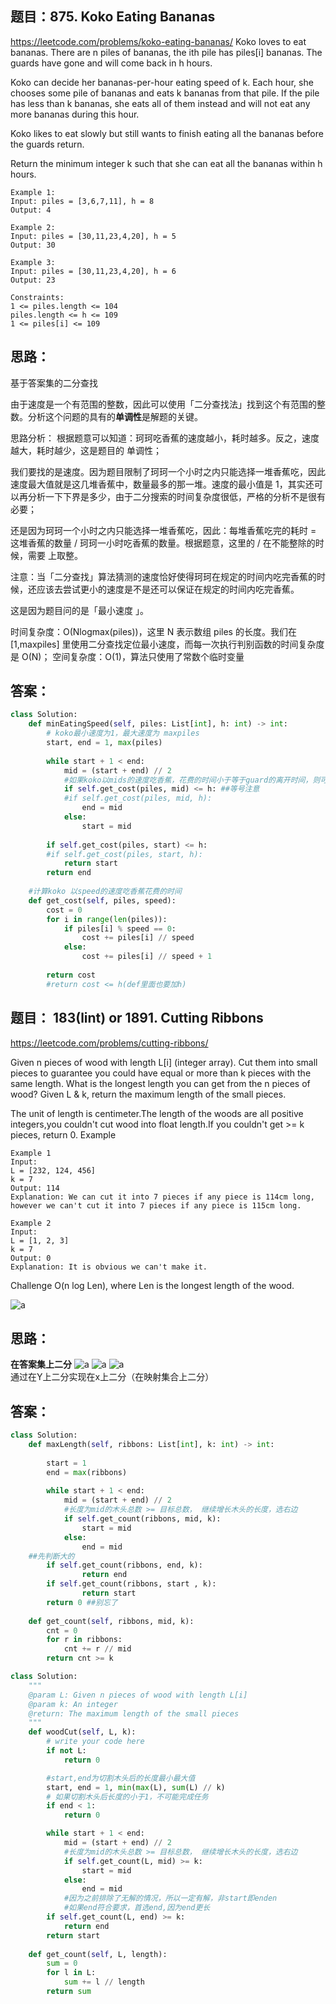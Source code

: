 ## 题目：875. Koko Eating Bananas

https://leetcode.com/problems/koko-eating-bananas/
Koko loves to eat bananas. There are n piles of bananas, the ith pile has piles[i] bananas. The guards have gone and will come back in h hours.

Koko can decide her bananas-per-hour eating speed of k. Each hour, she chooses some pile of bananas and eats k bananas from that pile. If the pile has less than k bananas, she eats all of them instead and will not eat any more bananas during this hour.

Koko likes to eat slowly but still wants to finish eating all the bananas before the guards return.

Return the minimum integer k such that she can eat all the bananas within h hours.

```
Example 1:
Input: piles = [3,6,7,11], h = 8
Output: 4
```

```
Example 2:
Input: piles = [30,11,23,4,20], h = 5
Output: 30
```

```
Example 3:
Input: piles = [30,11,23,4,20], h = 6
Output: 23
```

```
Constraints:
1 <= piles.length <= 104
piles.length <= h <= 109
1 <= piles[i] <= 109
```
## 思路：
基于答案集的二分查找

由于速度是一个有范围的整数，因此可以使用「二分查找法」找到这个有范围的整数。分析这个问题的具有的**单调性**是解题的关键。

思路分析：
根据题意可以知道：珂珂吃香蕉的速度越小，耗时越多。反之，速度越大，耗时越少，这是题目的 单调性；

我们要找的是速度。因为题目限制了珂珂一个小时之内只能选择一堆香蕉吃，因此速度最大值就是这几堆香蕉中，数量最多的那一堆。速度的最小值是 1，其实还可以再分析一下下界是多少，由于二分搜索的时间复杂度很低，严格的分析不是很有必要；

还是因为珂珂一个小时之内只能选择一堆香蕉吃，因此：每堆香蕉吃完的耗时 = 这堆香蕉的数量 / 珂珂一小时吃香蕉的数量。根据题意，这里的 / 在不能整除的时候，需要 上取整。

注意：当「二分查找」算法猜测的速度恰好使得珂珂在规定的时间内吃完香蕉的时候，还应该去尝试更小的速度是不是还可以保证在规定的时间内吃完香蕉。

这是因为题目问的是「最小速度 」。

时间复杂度：O(Nlogmax(piles))，这里  N 表示数组 piles 的长度。我们在 [1,maxpiles] 里使用二分查找定位最小速度，而每一次执行判别函数的时间复杂度是 O(N)；
空间复杂度：O(1)，算法只使用了常数个临时变量

## 答案：
```python
class Solution:
    def minEatingSpeed(self, piles: List[int], h: int) -> int:
        # koko最小速度为1，最大速度为 maxpiles
        start, end = 1, max(piles)
        
        while start + 1 < end:
            mid = (start + end) // 2
            #如果koko以mids的速度吃香蕉，花费的时间小于等于guard的离开时间，则可以再慢点
            if self.get_cost(piles, mid) <= h: ##等号注意
            #if self.get_cost(piles, mid, h):
                end = mid
            else:
                start = mid
        
        if self.get_cost(piles, start) <= h:
        #if self.get_cost(piles, start, h):
            return start
        return end
    
    #计算koko 以speed的速度吃香蕉花费的时间
    def get_cost(self, piles, speed):
        cost = 0
        for i in range(len(piles)):
            if piles[i] % speed == 0:
                cost += piles[i] // speed 
            else:
                cost += piles[i] // speed + 1
                
        return cost
        #return cost <= h(def里面也要加h) 

```

## 题目： 183(lint) or 1891. Cutting Ribbons

https://leetcode.com/problems/cutting-ribbons/

Given n pieces of wood with length L[i] (integer array). Cut them into small pieces to guarantee you could have equal or more than k pieces with the same length. What is the longest length you can get from the n pieces of wood? Given L & k, return the maximum length of the small pieces.

The unit of length is centimeter.The length of the woods are all positive integers,you couldn't cut wood into float length.If you couldn't get >= k pieces, return 0.
Example
```
Example 1
Input:
L = [232, 124, 456]
k = 7
Output: 114
Explanation: We can cut it into 7 pieces if any piece is 114cm long, however we can't cut it into 7 pieces if any piece is 115cm long.
```

```
Example 2
Input:
L = [1, 2, 3]
k = 7
Output: 0
Explanation: It is obvious we can't make it.
```
Challenge
O(n log Len), where Len is the longest length of the wood.

![a](https://github.com/SSRRBB/Leetcode/blob/main/Images/68.png)

## 思路：
**在答案集上二分**
![a](https://github.com/SSRRBB/Leetcode/blob/main/Images/69.png)
![a](https://github.com/SSRRBB/Leetcode/blob/main/Images/70.png)
![a](https://github.com/SSRRBB/Leetcode/blob/main/Images/71.png)
通过在Y上二分实现在x上二分（在映射集合上二分）
## 答案：
```python
class Solution:
    def maxLength(self, ribbons: List[int], k: int) -> int:
       
        start = 1
        end = max(ribbons)
        
        while start + 1 < end:
            mid = (start + end) // 2
            #长度为mid的木头总数 >= 目标总数， 继续增长木头的长度，选右边
            if self.get_count(ribbons, mid, k):
                start = mid
            else:
                end = mid
    ##先判断大的
        if self.get_count(ribbons, end, k):
                return end
        if self.get_count(ribbons, start , k):
                return start
        return 0 ##别忘了
    
    def get_count(self, ribbons, mid, k):
        cnt = 0
        for r in ribbons:
            cnt += r // mid
        return cnt >= k

```
```python
class Solution:
    """
    @param L: Given n pieces of wood with length L[i]
    @param k: An integer
    @return: The maximum length of the small pieces
    """
    def woodCut(self, L, k):
        # write your code here
        if not L:
            return 0

        #start,end为切割木头后的长度最小最大值
        start, end = 1, min(max(L), sum(L) // k)
        # 如果切割木头后长度的小于1，不可能完成任务
        if end < 1:
            return 0

        while start + 1 < end:
            mid = (start + end) // 2
            #长度为mid的木头总数 >= 目标总数， 继续增长木头的长度，选右边
            if self.get_count(L, mid) >= k:
                start = mid
            else:
                end = mid
            #因为之前排除了无解的情况，所以一定有解，非start即enden
            #如果end符合要求，首选end,因为end更长
        if self.get_count(L, end) >= k:
            return end
        return start
        
    def get_count(self, L, length):
        sum = 0
        for l in L:
            sum += l // length
        return sum

```

